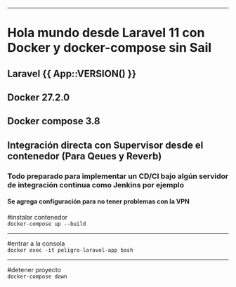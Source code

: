 <hr />

<h1>Hola mundo desde Laravel 11 con Docker y docker-compose sin Sail</h1>
<h2>Laravel {{ App::VERSION() }}</h2>
<h2>Docker 27.2.0</h2>
<h2>Docker compose 3.8</h2>
<h2>Integración directa con Supervisor desde el contenedor (Para Qeues y Reverb)</h2>
<h3>Todo preparado para implementar un CD/CI bajo algún servidor de integración continua como Jenkins por ejemplo</h3>
<h4>Se agrega configuración para no tener problemas con la VPN</h4>


#instalar contenedor<br/>
<code>docker-compose up --build</code>
<hr />
#entrar a la consola
<br/>
<code>docker exec -it peligro-laravel-app bash</code>
<hr />
#detener proyecto
<br/>
<code>docker-compose down</code>